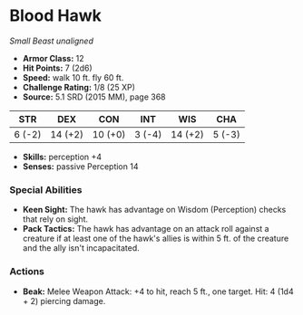 # Blood Hawk

*Small* *Beast* *unaligned*

- **Armor Class:** 12
- **Hit Points:** 7 (2d6)
- **Speed:** walk 10 ft. fly 60 ft.
- **Challenge Rating:** 1/8 (25 XP)
- **Source:** 5.1 SRD (2015 MM), page 368

| STR | DEX | CON | INT | WIS | CHA |
| --- | --- | --- | --- | --- | --- |
| 6 (-2) | 14 (+2) | 10 (+0) | 3 (-4) | 14 (+2) | 5 (-3) |

- **Skills:** perception +4
- **Senses:** passive Perception 14

### Special Abilities

- **Keen Sight:** The hawk has advantage on Wisdom (Perception) checks that rely on sight.
- **Pack Tactics:** The hawk has advantage on an attack roll against a creature if at least one of the hawk's allies is within 5 ft. of the creature and the ally isn't incapacitated.

### Actions

- **Beak:** Melee Weapon Attack: +4 to hit, reach 5 ft., one target. Hit: 4 (1d4 + 2) piercing damage.


